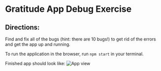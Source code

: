# Gratitude App Debug Exercise

## Directions:
Find and fix all of the bugs (hint: there are 10 bugs!) to get rid of the errors and get the app up and running.

To run the application in the browser, run `npm start` in your terminal.

Finished app should look like:
![App view]('./screenshot.png')
